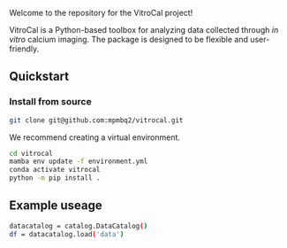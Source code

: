 Welcome to the repository for the VitroCal project!

VitroCal is a Python-based toolbox for analyzing data collected through *in vitro*
calcium imaging. The package is designed to be flexible and user-friendly.

## Quickstart

<!-- uncomment if relevant
### Install from PyPI

```python
pip install vitrocal
```
-->
### Install from source

```bash
git clone git@github.com:mpmbq2/vitrocal.git
```

We recommend creating a virtual environment.

```bash
cd vitrocal
mamba env update -f environment.yml
conda activate vitrocal
python -m pip install .
```

## Example useage

```bash
datacatalog = catalog.DataCatalog()
df = datacatalog.load('data')
```
